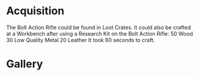 # Acquisition

The Bolt Action Rifle could be found in Loot Crates.
It could also be crafted at a Workbench after using a Research Kit on the Bolt Action Rifle:
50 Wood
30 Low Quality Metal
20 Leather
It took 60 seconds to craft.
# Gallery

 
